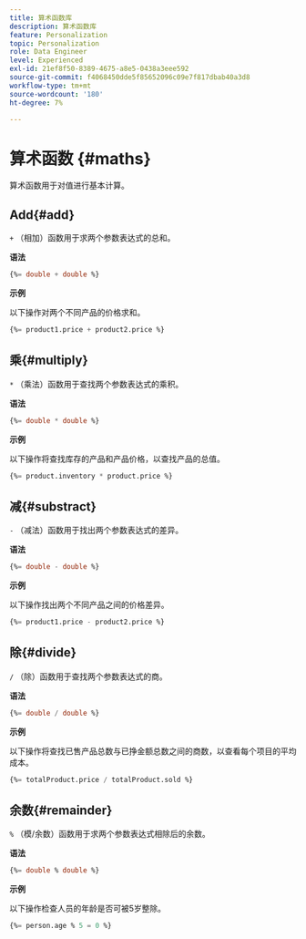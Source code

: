 ```yaml
---
title: 算术函数库
description: 算术函数库
feature: Personalization
topic: Personalization
role: Data Engineer
level: Experienced
exl-id: 21ef8f50-8389-4675-a8e5-0438a3eee592
source-git-commit: f4068450dde5f85652096c09e7f817dbab40a3d8
workflow-type: tm+mt
source-wordcount: '180'
ht-degree: 7%

---
```


# 算术函数 {#maths}

算术函数用于对值进行基本计算。

## Add{#add}

`+` （相加）函数用于求两个参数表达式的总和。

**语法**

```sql
{%= double + double %}
```

**示例**

以下操作对两个不同产品的价格求和。

```sql
{%= product1.price + product2.price %}
```

## 乘{#multiply}

`*` （乘法）函数用于查找两个参数表达式的乘积。

**语法**

```sql
{%= double * double %}
```

**示例**

以下操作将查找库存的产品和产品价格，以查找产品的总值。

```sql
{%= product.inventory * product.price %}
```

## 减{#substract}

`-` （减法）函数用于找出两个参数表达式的差异。

**语法**

```sql
{%= double - double %}
```

**示例**

以下操作找出两个不同产品之间的价格差异。

```sql
{%= product1.price - product2.price %}
```

## 除{#divide}

`/` （除）函数用于查找两个参数表达式的商。

**语法**

```sql
{%= double / double %}
```

**示例**

以下操作将查找已售产品总数与已挣金额总数之间的商数，以查看每个项目的平均成本。

```sql
{%= totalProduct.price / totalProduct.sold %}
```

## 余数{#remainder}

`%` （模/余数）函数用于求两个参数表达式相除后的余数。

**语法**

```sql
{%= double % double %}
```

**示例**

以下操作检查人员的年龄是否可被5岁整除。

```sql
{%= person.age % 5 = 0 %}
```
